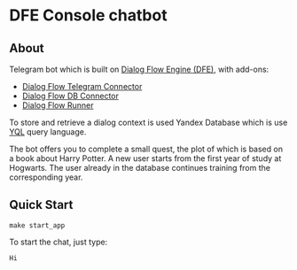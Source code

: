 #  DFE Console chatbot 

## About
Telegram bot which is built on [Dialog Flow Engine (DFE)](https://github.com/deepmipt/dialog_flow_engine),
with add-ons:

- [Dialog Flow Telegram Connector](https://github.com/deepmipt/dialog_flow_telegram_connector)
- [Dialog Flow DB Connector](https://github.com/deepmipt/dialog_flow_db_connector)
- [Dialog Flow Runner](https://github.com/deepmipt/dialog_flow_runner/tree/dev/df_runner) 

To store and retrieve a dialog context is used Yandex Database which is use [YQL](https://ydb.tech/en/docs/yql/reference/) 
query language.


The bot offers you to complete a small quest, the plot of which is based on a book about Harry Potter.
A new user starts from the first year of study at Hogwarts. The user already in the database continues training from the corresponding year.
## Quick Start


```
make start_app
```

To start the chat, just type:
```
Hi
```
